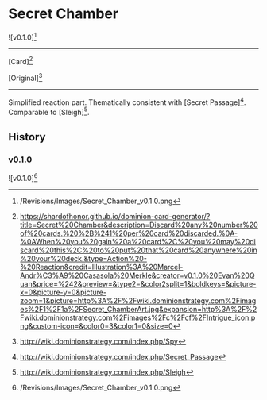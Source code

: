# Secret Chamber

![v0.1.0][^v0.1.0]

---

[Card][^Card]

[Original][^Original]

---

Simplified reaction part. Thematically consistent with
[Secret Passage][^Secret Passage]. Comparable to [Sleigh][^Sleigh].

## History

### v0.1.0

![v0.1.0][^v0.1.0]

[^v0.1.0]: /Revisions/Images/Secret_Chamber_v0.1.0.png
[^Secret Passage]: http://wiki.dominionstrategy.com/index.php/Secret_Passage
[^Sleigh]: http://wiki.dominionstrategy.com/index.php/Sleigh
[^Card]: https://shardofhonor.github.io/dominion-card-generator/?title=Secret%20Chamber&description=Discard%20any%20number%20of%20cards.%20%2B%241%20per%20card%20discarded.%0A-%0AWhen%20you%20gain%20a%20card%2C%20you%20may%20discard%20this%2C%20to%20put%20that%20card%20anywhere%20in%20your%20deck.&type=Action%20-%20Reaction&credit=Illustration%3A%20Marcel-Andr%C3%A9%20Casasola%20Merkle&creator=v0.1.0%20Evan%20Quan&price=%242&preview=&type2=&color2split=1&boldkeys=&picture-x=0&picture-y=0&picture-zoom=1&picture=http%3A%2F%2Fwiki.dominionstrategy.com%2Fimages%2F1%2F1a%2FSecret_ChamberArt.jpg&expansion=http%3A%2F%2Fwiki.dominionstrategy.com%2Fimages%2Fc%2Fcf%2FIntrigue_icon.png&custom-icon=&color0=3&color1=0&size=0
[^Original]: http://wiki.dominionstrategy.com/index.php/Spy
